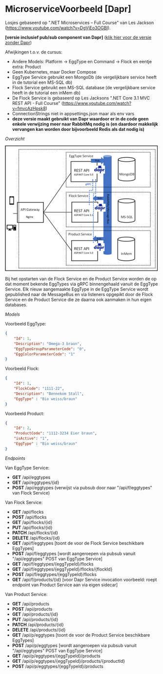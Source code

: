 # MicroserviceVoorbeeld [Dapr]

Losjes gebaseerd op ".NET Microservices – Full Course" van Les Jackson (https://www.youtube.com/watch?v=DgVjEo3OGBI).

**[versie inclusief pub/sub component van Dapr]**
(<a href="https://github.com/Joost1982/MicroserviceVoorbeeld/tree/master">klik hier voor de versie zonder Dapr</a>)

Afwijkingen t.o.v. de cursus:
- Andere Models: Platform -> EggType en Command -> Flock en eentje extra: Product
- Geen Kubernetes, maar Docker Compose
- EggType Service gebruikt een MongoDb (de vergelijkbare service heeft in de tutorial een MS-SQL db)
- Flock Service gebruikt een MS-SQL database (de vergelijkbare service heeft in de tutorial een inMem db)
- De Flock Service is gebaseerd op Les Jacksons ".NET Core 3.1 MVC REST API - Full Course" (https://www.youtube.com/watch?v=fmvcAzHpsk8)
- ConnectionStrings niet in appsettings.json maar als env vars
- **deze versie maakt gebruikt van Dapr waardoor er in de code geen enkele verwijzing meer naar RabbitMq nodig is (en daardoor makkelijk vervangen kan worden door bijvoorbeeld Redis als dat nodig is)**

*Overzicht*

<img src="https://github.com/Joost1982/MicroserviceVoorbeeld/blob/dapr/overzicht_rabbitMq.png" width="500">

Bij het opstarten van de Flock Service en de Product Service worden de op dat moment bekende EggTypes via gRPC binnengehaald vanuit de EggType Service.
Elk nieuw aangemaakte EggType in de EggType Service wordt gepublished naar de MessageBus en via listeners opgepikt door de Flock Service en de Product Service die ze daarna ook aanmaken in hun eigen databases.

*Models*

Voorbeeld EggType:
```json
{
	"Id": 1,
	"Description": "Omega-3 braun",
	"EggTypeGroupParameterCode": "0",
	"EggColorParameterCode": "1"
}
```

Voorbeeld Flock:
```json
{
    "Id": 1,
    "FlockCode": "1111-22",
    "Description": "Bennekom Stall",
    "EggType" : "Bio weiss/braun"
}
```

Voorbeeld Product:
```json
{
    "Id": 2,
    "ProductCode": "1112-3234 Eier braun",
    "isActive": "1",
    "EggType" : "Bio weiss/braun"
}
```

*Endpoints*

Van EggType Service:
- **GET**		/api/eggtypes	
- **GET** 		/api/eggtypes/{id}		
- **POST**		/api/eggtypes		(verwijst via pubsub door naar "/api/f/eggtypes" van Flock Service)

Van Flock Service:
- **GET**		/api/flocks
- **POST**		/api/flocks
- **GET**		/api/flocks/{id}
- **PUT**		/api/flocks/{id}
- **PATCH**		/api/flocks/{id}
- **DELETE**	/api/flocks/{id}
- **GET** 		/api/f/eggtypes	 [toont de voor de Flock Service beschikbare EggTypes] 
- **POST** 		/api/f/eggtypes	 [wordt aangeroepen via pubsub vanuit "/api/eggtypes" POST van EggType Service]
- **GET** 		/api/f/eggtypes/{eggTypeId}/flocks	
- **GET** 		/api/f/eggtypes/{eggTypeId}/flocks/{flockId}
- **POST** 		/api/f/eggtypes/{eggTypeId}/flocks
- **GET**		/api/f/products/{id} [voor Dapr Service invocation voorbeeld: roept endpoint van Product Service aan via eigen sidecar]

Van Product Service:
- **GET**		/api/products
- **POST**		/api/products
- **GET**		/api/products/{id}
- **PUT**		/api/products/{id}
- **PATCH**		/api/products/{id}
- **DELETE**	/api/products/{id}
- **GET** 		/api/p/eggtypes	 [toont de voor de Product Service beschikbare EggTypes] 
- **POST** 		/api/p/eggtypes	 [wordt aangeroepen via pubsub vanuit "/api/eggtypes" POST van EggType Service]
- **GET** 		/api/p/eggtypes/{eggTypeId}/products	
- **GET** 		/api/p/eggtypes/{eggTypeId}/products/{productId}
- **POST** 		/api/p/eggtypes/{eggTypeId}/products
